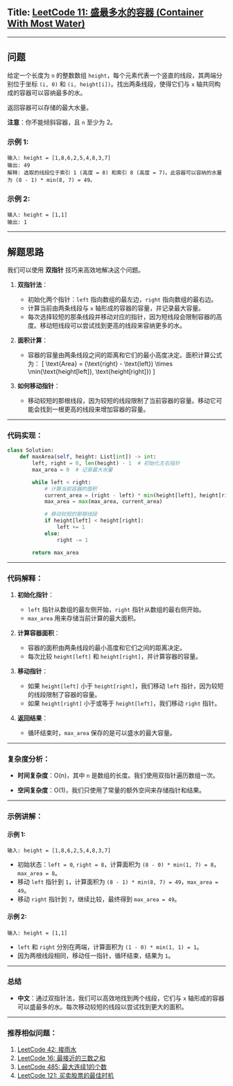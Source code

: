 ## Title: [LeetCode 11: 盛最多水的容器 (Container With Most Water)](https://leetcode.com/problems/container-with-most-water/)

---

## 问题

给定一个长度为 `n` 的整数数组 `height`，每个元素代表一个竖直的线段，其两端分别位于坐标 `(i, 0)` 和 `(i, height[i])`。找出两条线段，使得它们与 `x` 轴共同构成的容器可以容纳最多的水。

返回容器可以存储的最大水量。

**注意**：你不能倾斜容器，且 `n` 至少为 2。

### 示例 1:

```
输入: height = [1,8,6,2,5,4,8,3,7]
输出: 49
解释: 选取的线段位于索引 1 (高度 = 8) 和索引 8 (高度 = 7)。此容器可以容纳的水量为 (8 - 1) * min(8, 7) = 49。
```

### 示例 2:

```
输入: height = [1,1]
输出: 1
```

---

## 解题思路

我们可以使用 **双指针** 技巧来高效地解决这个问题。

1. **双指针法**：
   - 初始化两个指针：`left` 指向数组的最左边，`right` 指向数组的最右边。
   - 计算当前由两条线段与 `x` 轴形成的容器的容量，并记录最大容量。
   - 每次选择较短的那条线段并移动对应的指针，因为短线段会限制容器的高度。移动短线段可以尝试找到更高的线段来容纳更多的水。

2. **面积计算**：
   - 容器的容量由两条线段之间的距离和它们的最小高度决定。面积计算公式为：
     \[
     \text{Area} = (\text{right} - \text{left}) \times \min(\text{height[left]}, \text{height[right]})
     \]

3. **如何移动指针**：
   - 移动较短的那根线段，因为较短的线段限制了当前容器的容量。移动它可能会找到一根更高的线段来增加容器的容量。

---

### 代码实现：

```python
class Solution:
    def maxArea(self, height: List[int]) -> int:
        left, right = 0, len(height) - 1  # 初始化左右指针
        max_area = 0  # 记录最大水量

        while left < right:
            # 计算当前容器的面积
            current_area = (right - left) * min(height[left], height[right])
            max_area = max(max_area, current_area)

            # 移动较短的那根线段
            if height[left] < height[right]:
                left += 1
            else:
                right -= 1

        return max_area
```

---

### 代码解释：

1. **初始化指针**：
   - `left` 指针从数组的最左侧开始，`right` 指针从数组的最右侧开始。
   - `max_area` 用来存储当前计算的最大面积。

2. **计算容器面积**：
   - 容器的面积由两条线段的最小高度和它们之间的距离决定。
   - 每次比较 `height[left]` 和 `height[right]`，并计算容器的容量。

3. **移动指针**：
   - 如果 `height[left]` 小于 `height[right]`，我们移动 `left` 指针，因为较短的线段限制了容器的容量。
   - 如果 `height[right]` 小于或等于 `height[left]`，我们移动 `right` 指针。

4. **返回结果**：
   - 循环结束时，`max_area` 保存的是可以盛水的最大容量。

---

### 复杂度分析：

- **时间复杂度**：O(n)，其中 `n` 是数组的长度。我们使用双指针遍历数组一次。
  
- **空间复杂度**：O(1)，我们只使用了常量的额外空间来存储指针和结果。

---

### 示例讲解：

#### 示例 1:

```
输入: height = [1,8,6,2,5,4,8,3,7]
```

- 初始状态：`left = 0`, `right = 8`，计算面积为 `(8 - 0) * min(1, 7) = 8`，`max_area = 8`。
- 移动 `left` 指针到 `1`，计算面积为 `(8 - 1) * min(8, 7) = 49`，`max_area = 49`。
- 移动 `right` 指针到 `7`，继续比较，最终得到 `max_area = 49`。

#### 示例 2:

```
输入: height = [1,1]
```

- `left` 和 `right` 分别在两端，计算面积为 `(1 - 0) * min(1, 1) = 1`。
- 因为两根线段相同，移动任一指针，循环结束，结果为 `1`。

---

### 总结

- **中文**：通过双指针法，我们可以高效地找到两个线段，它们与 `x` 轴形成的容器可以盛最多的水。每次移动较短的线段以尝试找到更大的面积。

---

### 推荐相似问题：

1. [LeetCode 42: 接雨水](https://leetcode.com/problems/trapping-rain-water/)
2. [LeetCode 16: 最接近的三数之和](https://leetcode.com/problems/3sum-closest/)
3. [LeetCode 485: 最大连续1的个数](https://leetcode.com/problems/max-consecutive-ones/)
4. [LeetCode 121: 买卖股票的最佳时机](https://leetcode.com/problems/best-time-to-buy-and-sell-stock/)
